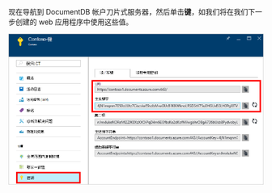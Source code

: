  现在导航到 DocumentDB 帐户刀片式服务器，然后单击**键**，如我们将在我们下一步创建的 web 应用程序中使用这些值。

![Azure 的门户，与键按钮突出显示在 DocumentDB 帐户刀片式服务器，以及突出显示键刀片式服务器上的 URI、 为主键和辅助键值显示 DocumentDB 帐户的屏幕抓图](./media/documentdb-keys/keys.png)
